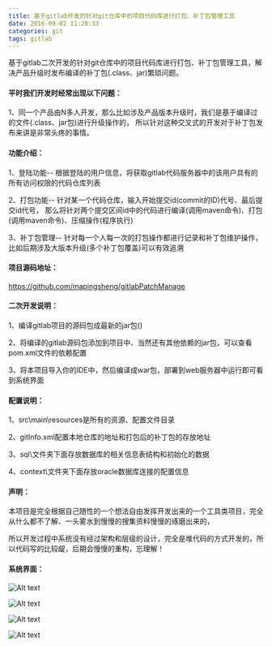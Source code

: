 ```yaml
---
title: 基于gitlab开发的针对git仓库中的项目代码库进行打包、补丁包管理工具
date: 2016-09-02 11:20:33
categories: git
tags: gitlab
---
```

基于gitlab二次开发的针对git仓库中的项目代码库进行打包、补丁包管理工具，解决产品升级时发布编译的补丁包(.class、jar)繁琐问题。

#### 平时我们开发时经常出现以下问题：
1、同一个产品由N多人开发，那么比如涉及产品版本升级时，我们是基于编译过的文件(.class、jar包)进行升级操作的，
   所以针对这种交叉式的开发对于补丁包发布来讲是非常头疼的事情。

####  功能介绍： 
1、登陆功能-- 根据登陆的用户信息，将获取gitlab代码服务器中的该用户具有的所有访问权限的代码仓库列表

2、打包功能-- 针对某一个代码仓库，输入开始提交id(commit的ID)代号、最后提交id代号，
    那么将针对两个提交区间id中的代码进行编译(调用maven命令)、打包(调用maven命令)、压缩操作(程序执行)
    
3、补丁包管理-- 针对每一个人每一次的打包操作都进行记录和补丁包维护操作，比如后期涉及大版本升级(多个补丁包覆盖)可以有效追溯

#### 项目源码地址：

https://github.com/mapingsheng/gitlabPatchManage 

#### 二次开发说明： 
1、编译gitlab项目的源码包成最新的jar包()

2、将编译的gitlab源码包添加到项目中、当然还有其他依赖的jar包，可以查看pom.xml文件的依赖配置

3、将本项目导入你的IDE中，然后编译成war包，部署到web服务器中运行即可看到系统界面

#### 配置说明： 
1、src\main\resources是所有的资源、配置文件目录

2、gitInfo.xml配置本地仓库的地址和打包后的补丁包的存放地址

3、sql\文件夹下面存放数据库的相关信息表结构和初始化的数据

4、context\文件夹下面存放oracle数据库连接的配置信息

#### 声明： 
本项目是完全根据自己随性的一个想法自由发挥开发出来的一个工具类项目，完全从什么都不了解、一头雾水到慢慢的搜集资料慢慢的琢磨出来的，

所以开发过程中系统没有经过架构和层级的设计，完全是堆代码的方式开发的，所以代码写的比较龊，后期会慢慢的重构，忘理解！

#### 系统界面： 
![Alt text](http://soujava.com/images/git1.jpg "登陆")

![Alt text](http://soujava.com/images/git2.jpg "打补丁")

![Alt text](http://soujava.com/images/git3.jpg "补丁记录")

![Alt text](http://soujava.com/images/git4.jpg "补丁记录")





